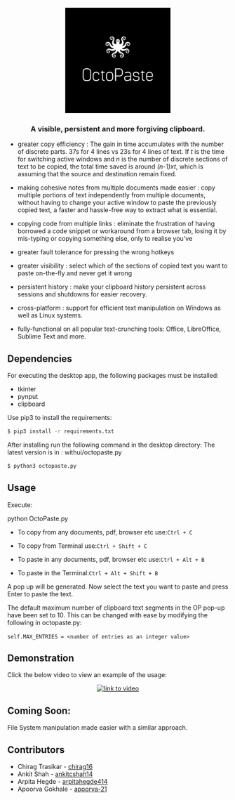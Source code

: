 <p align="center">
  <img width="240" height="240" src="res/logov2.png">
 </p>
<h3 align="center">A visible, persistent and more forgiving clipboard.</h3>

- greater copy efficiency : The gain in time accumulates with the number of discrete parts. 37s for 4 lines vs 23s for 4 lines of text. If *t* is the time for switching active windows and *n* is the number of discrete sections of text to be copied, the total time saved is around *(n-1)xt*, which is assuming that the source and destination remain fixed.

- making cohesive notes from multiple documents made easier : copy multiple portions of text independently from multiple documents, without having to change your active window to paste the previously copied text, a faster and hassle-free way to extract what is essential.

- copying code from multiple links : eliminate the frustration of having borrowed a code snippet or workaround from a browser tab, losing it by mis-typing or copying something else, only to realise you've 

- greater fault tolerance for pressing the wrong hotkeys

- greater visibility : select which of the sections of copied text you want to paste on-the-fly and never get it wrong

- persistent history : make your clipboard history persistent across sessions and shutdowns for easier recovery.

- cross-platform : support for efficient text manipulation on Windows as well as Linux systems.

- fully-functional on all popular text-crunching tools: Office, LibreOffice, Sublime Text and more.

## Dependencies

For executing the desktop app, the following packages must be installed:
* tkinter
* pynput
* clipboard

Use pip3 to install the requirements:

```sh
$ pip3 install -r requirements.txt
```

After installing run the following command in the desktop directory: 
The latest version is in : withui/octopaste.py

```sh
$ python3 octopaste.py
```


## Usage
Execute:

python OctoPaste.py

- To copy from any documents, pdf, browser etc use:```Ctrl + C```

- To copy from Terminal use:```Ctrl + Shift + C```


- To paste in any documents, pdf, browser etc use:```Ctrl + Alt + B```

- To paste in the Terminal:```Ctrl + Alt + Shift + B```

A pop up will be generated. Now select the text you want to paste and press Enter to paste the text.

The default maximum number of clipboard text segments in the OP pop-up have been set to 10. This can be changed with ease by modifying the following in octopaste.py:

```self.MAX_ENTRIES = <number of entries as an integer value>```

## Demonstration

Click the below video to view an example of the usage:

<p align="center">
    <a href = "https://drive.google.com/file/d/1M0Zruh_Q50UU5jgDcfJDrXDtrY9mrbar/view?usp=sharing">
      <img width="150" height="150" src="res/playbutton.png" alt = "link to video">
    </a>
 </p>
 
## Coming Soon:

File System manipulation made easier with a similar approach.

## Contributors
* Chirag Trasikar - [chirag16](https://github.com/chirag16)
* Ankit Shah - [ankitcshah14](https://github.com/ankitcshah14)
* Arpita Hegde - [arpitahegde414](https://github.com/arpitahegde414)
* Apoorva Gokhale - [apoorva-21](https://github.com/apoorva-21)
